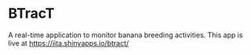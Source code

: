 # BTracT
A real-time application to monitor banana breeding activities. 
This app is live at https://iita.shinyapps.io/btract/

